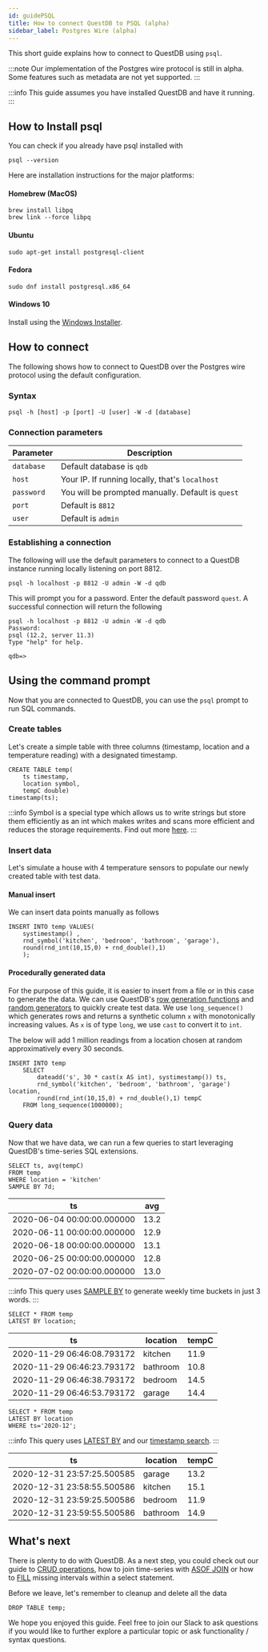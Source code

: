 ```yaml
---
id: guidePSQL
title: How to connect QuestDB to PSQL (alpha)
sidebar_label: Postgres Wire (alpha)
---
```


This short guide explains how to connect to QuestDB using `psql`.

:::note
Our implementation of the Postgres wire protocol is still in alpha. Some
features such as metadata are not yet supported.
:::

:::info
This guide assumes you have installed QuestDB and have it running.
:::

## How to Install psql

You can check if you already have psql installed with

```script title="Check psql version"
psql --version
```

Here are installation instructions for the major platforms:

#### Homebrew (MacOS)

```script
brew install libpq
brew link --force libpq
```

#### Ubuntu

```script
sudo apt-get install postgresql-client
```

#### Fedora

```script
sudo dnf install postgresql.x86_64
```

#### Windows 10

Install using the [Windows Installer](https://www.enterprisedb.com/downloads/postgres-postgresql-downloads).

## How to connect

The following shows how to connect to QuestDB over the Postgres wire protocol
using the default configuration.

### Syntax

```script
psql -h [host] -p [port] -U [user] -W -d [database]
```

### Connection parameters

| Parameter  | Description                                       |
| ---------- | ------------------------------------------------- |
| `database` | Default database is `qdb`                         |
| `host`     | Your IP. If running locally, that's `localhost`   |
| `password` | You will be prompted manually. Default is `quest` |
| `port`     | Default is `8812`                                 |
| `user`     | Default is `admin`                                |

### Establishing a connection

The following will use the default parameters to connect to a QuestDB instance
running locally listening on port 8812.

```script
psql -h localhost -p 8812 -U admin -W -d qdb
```

This will prompt you for a password. Enter the default password `quest`. A
successful connection will return the following

```script title="Successful connection"
psql -h localhost -p 8812 -U admin -W -d qdb
Password:
psql (12.2, server 11.3)
Type "help" for help.

qdb=>
```

## Using the command prompt

Now that you are connected to QuestDB, you can use the `psql` prompt to run SQL
commands.

### Create tables

Let's create a simple table with three columns (timestamp, location and a
temperature reading) with a designated timestamp.

```questdb-sql title="Create table"
CREATE TABLE temp(
    ts timestamp,
    location symbol,
    tempC double)
timestamp(ts);
```

:::info
Symbol is a special type which allows us to write strings but store them
efficiently as an int which makes writes and scans more efficient and reduces
the storage requirements. Find out more [here](symbol.md).
:::

### Insert data

Let's simulate a house with 4 temperature sensors to populate our newly created
table with test data.

#### Manual insert

We can insert data points manually as follows

```questdb-sql title="Inserting values"
INSERT INTO temp VALUES(
    systimestamp() ,
    rnd_symbol('kitchen', 'bedroom', 'bathroom', 'garage'),
    round(rnd_int(10,15,0) + rnd_double(),1)
    );
```

#### Procedurally generated data

For the purpose of this guide, it is easier to insert from a file or in this
case to generate the data. We can use QuestDB's
[row generation functions](functionsRowGenerator.md) and
[random generators](functionsRandomValueGenerators.md) to quickly create test
data. We use `long_sequence()` which generates rows and returns a synthetic
column `x` with monotonically increasing values. As `x` is of type `long`, we
use `cast` to convert it to `int`.

The below will add 1 million readings from a location chosen at random
approximatively every 30 seconds.

```questdb-sql title="Inserting randomly generated values"
INSERT INTO temp
    SELECT
        dateadd('s', 30 * cast(x AS int), systimestamp()) ts,
        rnd_symbol('kitchen', 'bedroom', 'bathroom', 'garage') location,
        round(rnd_int(10,15,0) + rnd_double(),1) tempC
    FROM long_sequence(1000000);
```

### Query data

Now that we have data, we can run a few queries to start leveraging QuestDB's
time-series SQL extensions.

```questdb-sql title="Weekly average temperature"
SELECT ts, avg(tempC)
FROM temp
WHERE location = 'kitchen'
SAMPLE BY 7d;
```

| ts                         | avg  |
| -------------------------- | ---- |
| 2020-06-04 00:00:00.000000 | 13.2 |
| 2020-06-11 00:00:00.000000 | 12.9 |
| 2020-06-18 00:00:00.000000 | 13.1 |
| 2020-06-25 00:00:00.000000 | 12.8 |
| 2020-07-02 00:00:00.000000 | 13.0 |

:::info
This query uses [SAMPLE BY](sqlSELECT.md#sample-by) to generate weekly
time buckets in just 3 words.
:::

```questdb-sql title="Last temperature reading by location"
SELECT * FROM temp
LATEST BY location;
```

| ts                         | location | tempC |
| -------------------------- | -------- | ----- |
| 2020-11-29 06:46:08.793172 | kitchen  | 11.9  |
| 2020-11-29 06:46:23.793172 | bathroom | 10.8  |
| 2020-11-29 06:46:38.793172 | bedroom  | 14.5  |
| 2020-11-29 06:46:53.793172 | garage   | 14.4  |

```questdb-sql title="Last reading of december"
SELECT * FROM temp
LATEST BY location
WHERE ts='2020-12';
```

:::info
This query uses [LATEST BY](crudOperations.md) and our
[timestamp search](sqlSELECT.md#interval-timestamp).
:::

| ts                         | location | tempC |
| -------------------------- | -------- | ----- |
| 2020-12-31 23:57:25.500585 | garage   | 13.2  |
| 2020-12-31 23:58:55.500586 | kitchen  | 15.1  |
| 2020-12-31 23:59:25.500586 | bedroom  | 11.9  |
| 2020-12-31 23:59:55.500586 | bathroom | 14.9  |

## What's next

There is plenty to do with QuestDB. As a next step, you could check out our
guide to [CRUD operations](crudOperations.md), how to join time-series with
[ASOF JOIN](joins.md#asof-join) or how to [FILL](sqlSELECT.md#fill) missing
intervals within a select statement.

Before we leave, let's remember to cleanup and delete all the data

```questdb-sql title="Drop the table and the data"
DROP TABLE temp;
```

We hope you enjoyed this guide. Feel free to join our Slack to ask questions if
you would like to further explore a particular topic or ask functionality /
syntax questions.
